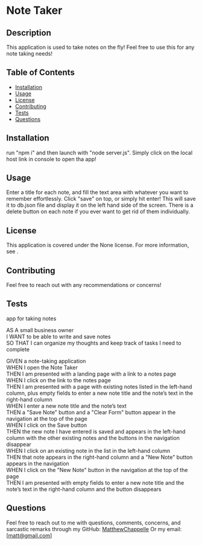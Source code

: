 
# Note Taker  


## Description
This application is used to take notes on the fly! Feel free to use this for any note taking needs!

## Table of Contents
- [Installation](#installation)
- [Usage](#usage)
- [License](#license)
- [Contributing](#contributing)
- [Tests](#tests)
- [Questions](#questions)

## Installation
run "npm i" and then launch with "node server.js". Simply click on the local host link in console to open tha app!

## Usage
Enter a title for each note, and fill the text area with whatever you want to remember effortlessly. Click "save" on top, or simply hit enter! This will save it to db.json file and display it on the left hand side of the screen. There is a delete button on each note if you ever want to get rid of them individually.

## License
This application is covered under the None license. For more information, see []().

## Contributing
Feel free to reach out with any recommendations or concerns!

## Tests
app for taking notes

<p>AS A small business owner<br>
I WANT to be able to write and save notes<br>
SO THAT I can organize my thoughts and keep track of tasks I need to complete<p>

<p>GIVEN a note-taking application<br>
WHEN I open the Note Taker<br>
THEN I am presented with a landing page with a link to a notes page<br>
WHEN I click on the link to the notes page<br>
THEN I am presented with a page with existing notes listed in the left-hand column, plus empty fields to enter a new note title and the note’s text in the right-hand column<br>
WHEN I enter a new note title and the note’s text<br>
THEN a "Save Note" button and a "Clear Form" button appear in the navigation at the top of the page<br>
WHEN I click on the Save button<br>
THEN the new note I have entered is saved and appears in the left-hand column with the other existing notes and the buttons in the navigation disappear<br>
WHEN I click on an existing note in the list in the left-hand column<br>
THEN that note appears in the right-hand column and a "New Note" button appears in the navigation<br>
WHEN I click on the "New Note" button in the navigation at the top of the page<br>
THEN I am presented with empty fields to enter a new note title and the note’s text in the right-hand column and the button disappears</p>

## Questions
Feel free to reach out to me with questions, comments, concerns, and sarcastic remarks through my GitHub: [MatthewChappelle](https://github.com/MatthewChappelle) Or my email: [matt@gmail.com]
